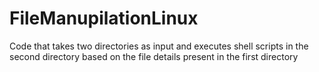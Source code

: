 # FileManupilationLinux

Code that takes two directories as input and executes shell scripts in the second directory based on the file details present in the first directory 
